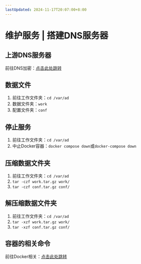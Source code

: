 ```yaml
---
lastUpdated: 2024-11-17T20:07:00+8:00
---
```


# 维护服务 | 搭建DNS服务器

## 上游DNS服务器

前往DNS加密：[点击此处跳转](/DNSEncryption/DNS大全)

## 数据文件

1. 前往工作文件夹：```cd /var/ad```
2. 数据文件夹：```work```
3. 配置文件夹：```conf```

## 停止服务

1. 前往工作文件夹：```cd /var/ad```
2. 中止Docker容器：```docker compose down```或```docker-compose down```

## 压缩数据文件夹

1. 前往工作文件夹：```cd /var/ad```
2. ```tar -czf work.tar.gz work/```
3. ```tar -czf conf.tar.gz conf/```

## 解压缩数据文件夹

1. 前往工作文件夹：```cd /var/ad```
2. ```tar -xzf work.tar.gz work/```
3. ```tar -xzf conf.tar.gz conf/```

## 容器的相关命令

前往Docker相关：[点击此处跳转](/Docker/)